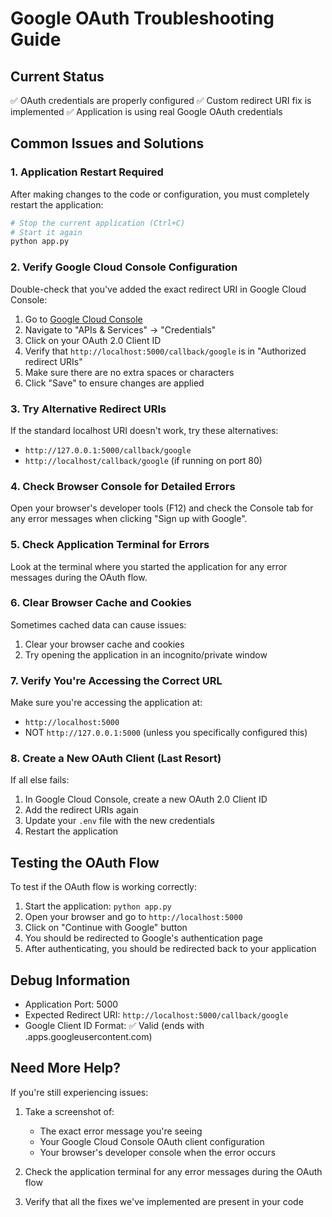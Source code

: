 # Google OAuth Troubleshooting Guide

## Current Status
✅ OAuth credentials are properly configured
✅ Custom redirect URI fix is implemented
✅ Application is using real Google OAuth credentials

## Common Issues and Solutions

### 1. Application Restart Required
After making changes to the code or configuration, you must completely restart the application:

```bash
# Stop the current application (Ctrl+C)
# Start it again
python app.py
```

### 2. Verify Google Cloud Console Configuration
Double-check that you've added the exact redirect URI in Google Cloud Console:

1. Go to [Google Cloud Console](https://console.cloud.google.com/)
2. Navigate to "APIs & Services" → "Credentials"
3. Click on your OAuth 2.0 Client ID
4. Verify that `http://localhost:5000/callback/google` is in "Authorized redirect URIs"
5. Make sure there are no extra spaces or characters
6. Click "Save" to ensure changes are applied

### 3. Try Alternative Redirect URIs
If the standard localhost URI doesn't work, try these alternatives:
- `http://127.0.0.1:5000/callback/google`
- `http://localhost/callback/google` (if running on port 80)

### 4. Check Browser Console for Detailed Errors
Open your browser's developer tools (F12) and check the Console tab for any error messages when clicking "Sign up with Google".

### 5. Check Application Terminal for Errors
Look at the terminal where you started the application for any error messages during the OAuth flow.

### 6. Clear Browser Cache and Cookies
Sometimes cached data can cause issues:
1. Clear your browser cache and cookies
2. Try opening the application in an incognito/private window

### 7. Verify You're Accessing the Correct URL
Make sure you're accessing the application at:
- `http://localhost:5000`
- NOT `http://127.0.0.1:5000` (unless you specifically configured this)

### 8. Create a New OAuth Client (Last Resort)
If all else fails:
1. In Google Cloud Console, create a new OAuth 2.0 Client ID
2. Add the redirect URIs again
3. Update your `.env` file with the new credentials
4. Restart the application

## Testing the OAuth Flow
To test if the OAuth flow is working correctly:

1. Start the application: `python app.py`
2. Open your browser and go to `http://localhost:5000`
3. Click on "Continue with Google" button
4. You should be redirected to Google's authentication page
5. After authenticating, you should be redirected back to your application

## Debug Information
- Application Port: 5000
- Expected Redirect URI: `http://localhost:5000/callback/google`
- Google Client ID Format: ✅ Valid (ends with .apps.googleusercontent.com)

## Need More Help?
If you're still experiencing issues:

1. Take a screenshot of:
   - The exact error message you're seeing
   - Your Google Cloud Console OAuth client configuration
   - Your browser's developer console when the error occurs

2. Check the application terminal for any error messages during the OAuth flow

3. Verify that all the fixes we've implemented are present in your code